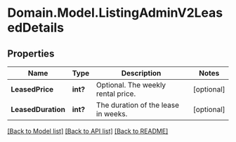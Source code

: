 # Domain.Model.ListingAdminV2LeasedDetails
## Properties

Name | Type | Description | Notes
------------ | ------------- | ------------- | -------------
**LeasedPrice** | **int?** | Optional. The weekly rental price. | [optional] 
**LeasedDuration** | **int?** | The duration of the lease in weeks. | [optional] 

[[Back to Model list]](../README.md#documentation-for-models) [[Back to API list]](../README.md#documentation-for-api-endpoints) [[Back to README]](../README.md)

